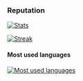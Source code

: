 ### Reputation
[![Stats](https://github-readme-stats.vercel.app/api?username=friostd&show_icons=true&icon_color=D32F2F&theme=dracula&title_color=D32F2F)](https://www.github.com/friostd/)

[![Streak](https://streak-stats.demolab.com/?user=friostd&theme=dracula)](https://www.github.com/friostd/)

#### Most used languages
[![Most used languages](https://github-readme-stats.vercel.app/api/top-langs/?username=friostd&title_color=f44336&theme=dracula&langs_count=3&hide=javascript,html,roff,assembly,objective-c,xsslt)](https://www.github.com/FrioGitHub/)
